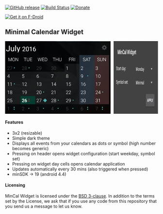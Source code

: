 [![GitHub release](https://img.shields.io/github/release/mvmike/min-cal-widget.svg)](https://github.com/mvmike/min-cal-widget/releases)
[![Build Status](https://travis-ci.org/mvmike/min-cal-widget.svg?branch=master)](https://travis-ci.org/mvmike/min-cal-widget)
[![Donate](https://img.shields.io/badge/donate-paypal-blue.svg)](https://www.paypal.me/mvmike)

<div style="display:flex;" >
    <a href="https://f-droid.org/app/cat.mvmike.minimalcalendarwidget">
        <img src="https://f-droid.org/badge/get-it-on.png"
             alt="Get it on F-Droid" height="80">
    </a>
</div>

## Minimal Calendar Widget

<div style="display:flex;" >
    <img src="assets/widget_preview.png" width="69%" >
    <img style="margin-left:10px;" src="assets/configuration_preview.png" width="29%" >
</div>

#### Features

* 3x2 (resizable)
* Simple dark theme
* Displays all events from your calendars as dots or symbol (high number becomes generic)
* Pressing on header opens widget configuration (start weekday, symbol set)
* Pressing on widget day cells opens calendar application
* Updates automatically every 30 mins (also triggered when pressed)
* minSDK → 19 (android 4.4)

#### Licensing

MinCal Widget is licensed under the [BSD 3-clause](https://github.com/mvmike/min-cal-widget/blob/master/LICENSE).
In addition to the terms set by the License, we ask that if you use any code from this repository that you send us a message to let us know.